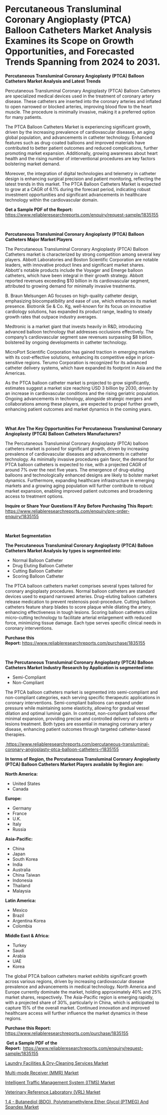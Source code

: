 <p><h1>Percutaneous Transluminal Coronary Angioplasty (PTCA) Balloon Catheters Market Analysis Examines its Scope on Growth Opportunities, and Forecasted Trends Spanning from 2024 to 2031.</h1></p><p><strong>Percutaneous Transluminal Coronary Angioplasty (PTCA) Balloon Catheters Market Analysis and Latest Trends</strong></p>
<p><p>Percutaneous Transluminal Coronary Angioplasty (PTCA) Balloon Catheters are specialized medical devices used in the treatment of coronary artery disease. These catheters are inserted into the coronary arteries and inflated to open narrowed or blocked arteries, improving blood flow to the heart muscle. The procedure is minimally invasive, making it a preferred option for many patients.</p><p>The PTCA Balloon Catheters Market is experiencing significant growth, driven by the increasing prevalence of cardiovascular diseases, an aging global population, and advancements in catheter technology. Enhanced features such as drug-coated balloons and improved materials have contributed to better patient outcomes and reduced complications, further promoting market expansion. Additionally, growing awareness about heart health and the rising number of interventional procedures are key factors bolstering market demand.</p><p>Moreover, the integration of digital technologies and telemetry in catheter design is enhancing surgical precision and patient monitoring, reflecting the latest trends in this market. The PTCA Balloon Catheters Market is expected to grow at a CAGR of 6.1% during the forecast period, indicating robust investment opportunities and significant advancements in healthcare technology within the cardiovascular domain.</p></p>
<p><strong>Get a Sample PDF of the Report:&nbsp;</strong> <a href="https://www.reliableresearchreports.com/enquiry/request-sample/1835155?utm_campaign=13&utm_medium=2&utm_source=Github&utm_content=ia&utm_term=31122024&utm_id=percutaneous-transluminal-coronary-angioplasty-ptca-balloon-catheters">https://www.reliableresearchreports.com/enquiry/request-sample/1835155</a></p>
<p>&nbsp;</p>
<p><strong>Percutaneous Transluminal Coronary Angioplasty (PTCA) Balloon Catheters Major Market Players</strong></p>
<p><p>The Percutaneous Transluminal Coronary Angioplasty (PTCA) Balloon Catheters market is characterized by strong competition among several key players. Abbott Laboratories and Boston Scientific Corporation are notable leaders, with innovative product lines and significant market shares. Abbott's notable products include the Voyager and Emerge balloon catheters, which have been integral in their growth strategy. Abbott reported revenues exceeding $10 billion in its cardiovascular segment, attributed to growing demand for minimally invasive treatments.</p><p>B. Braun Melsungen AG focuses on high-quality catheter design, emphasizing biocompatibility and ease of use, which enhances its market presence. Biotronik Se & Co. Kg, well-known for its focus on innovative cardiology solutions, has expanded its product range, leading to steady growth rates that outpace industry averages.</p><p>Medtronic is a market giant that invests heavily in R&D, introducing advanced balloon technology that addresses occlusions effectively. The company’s cardiovascular segment saw revenues surpassing $8 billion, bolstered by ongoing developments in catheter technology.</p><p>MicroPort Scientific Corporation has gained traction in emerging markets with its cost-effective solutions, enhancing its competitive edge in price-sensitive regions. Terumo Corporation is recognized for its advanced catheter delivery systems, which have expanded its footprint in Asia and the Americas.</p><p>As the PTCA balloon catheter market is projected to grow significantly, estimates suggest a market size reaching USD 3 billion by 2030, driven by an increase in cardiovascular conditions and the rising geriatric population. Ongoing advancements in technology, alongside strategic mergers and collaborations among these players, are expected to propel further growth, enhancing patient outcomes and market dynamics in the coming years.</p></p>
<p>&nbsp;</p>
<p><strong>What Are The Key Opportunities For Percutaneous Transluminal Coronary Angioplasty (PTCA) Balloon Catheters Manufacturers?</strong></p>
<p><p>The Percutaneous Transluminal Coronary Angioplasty (PTCA) balloon catheters market is poised for significant growth, driven by increasing prevalence of cardiovascular diseases and advancements in catheter technology. As minimally invasive procedures gain favor, the demand for PTCA balloon catheters is expected to rise, with a projected CAGR of around 7% over the next five years. The emergence of drug-eluting balloons and technologically enhanced designs are likely to bolster market dynamics. Furthermore, expanding healthcare infrastructure in emerging markets and a growing aging population will further contribute to robust market expansion, enabling improved patient outcomes and broadening access to treatment options.</p></p>
<p><strong>Inquire or Share Your Questions If Any Before Purchasing This Report:</strong> <a href="https://www.reliableresearchreports.com/enquiry/pre-order-enquiry/1835155?utm_campaign=13&utm_medium=2&utm_source=Github&utm_content=ia&utm_term=31122024&utm_id=percutaneous-transluminal-coronary-angioplasty-ptca-balloon-catheters">https://www.reliableresearchreports.com/enquiry/pre-order-enquiry/1835155</a></p>
<p>&nbsp;</p>
<p><strong>Market Segmentation</strong></p>
<p><strong>The Percutaneous Transluminal Coronary Angioplasty (PTCA) Balloon Catheters Market Analysis by types is segmented into:</strong></p>
<p><ul><li>Normal Balloon Catheter</li><li>Drug Eluting Balloon Catheter</li><li>Cutting Balloon Catheter</li><li>Scoring Balloon Catheter</li></ul></p>
<p><p>The PTCA balloon catheters market comprises several types tailored for coronary angioplasty procedures. Normal balloon catheters are standard devices used to expand narrowed arteries. Drug-eluting balloon catheters release medication to prevent restenosis post-procedure. Cutting balloon catheters feature sharp blades to score plaque while dilating the artery, enhancing effectiveness in tough lesions. Scoring balloon catheters utilize micro-cutting technology to facilitate arterial enlargement with reduced force, minimizing tissue damage. Each type serves specific clinical needs in coronary interventions.</p></p>
<p><strong>Purchase this Report:&nbsp;</strong><a href="https://www.reliableresearchreports.com/purchase/1835155?utm_campaign=13&utm_medium=2&utm_source=Github&utm_content=ia&utm_term=31122024&utm_id=percutaneous-transluminal-coronary-angioplasty-ptca-balloon-catheters">https://www.reliableresearchreports.com/purchase/1835155</a></p>
<p>&nbsp;</p>
<p><strong>The Percutaneous Transluminal Coronary Angioplasty (PTCA) Balloon Catheters Market Industry Research by Application is segmented into:</strong></p>
<p><ul><li>Semi-Compliant</li><li>Non-Compliant</li></ul></p>
<p><p>The PTCA balloon catheters market is segmented into semi-compliant and non-compliant categories, each serving specific therapeutic applications in coronary interventions. Semi-compliant balloons can expand under pressure while maintaining some elasticity, allowing for gradual vessel dilation and optimal luminal gain. In contrast, non-compliant balloons offer minimal expansion, providing precise and controlled delivery of stents or lesions treatment. Both types are essential in managing coronary artery disease, enhancing patient outcomes through targeted catheter-based therapies.</p></p>
<p><a href="https://www.reliableresearchreports.com/percutaneous-transluminal-coronary-angioplasty-ptca-balloon-catheters-r1835155?utm_campaign=13&utm_medium=2&utm_source=Github&utm_content=ia&utm_term=31122024&utm_id=percutaneous-transluminal-coronary-angioplasty-ptca-balloon-catheters">&nbsp;https://www.reliableresearchreports.com/percutaneous-transluminal-coronary-angioplasty-ptca-balloon-catheters-r1835155</a></p>
<p><strong>In terms of Region, the Percutaneous Transluminal Coronary Angioplasty (PTCA) Balloon Catheters Market Players available by Region are:</strong></p>
<p>
    <p> <strong> North America: </strong>
        <ul>
            <li>United States</li>
            <li>Canada</li>
        </ul>
        </p> 
    <p> <strong> Europe: </strong>
        <ul>
            <li>Germany</li>
            <li>France</li>
            <li>U.K.</li>
            <li>Italy</li>
            <li>Russia</li>
        </ul>
        </p> 
    <p> <strong> Asia-Pacific: </strong>
        <ul>
            <li>China</li>
            <li>Japan</li>
            <li>South Korea</li>
            <li>India</li>
            <li>Australia</li>
            <li>China Taiwan</li>
            <li>Indonesia</li>
            <li>Thailand</li>
            <li>Malaysia</li>
        </ul>
        </p> 
    <p> <strong> Latin America: </strong>
        <ul>
            <li>Mexico</li>
            <li>Brazil</li>
            <li>Argentina Korea</li>
            <li>Colombia</li>
        </ul>
        </p> 
    <p> <strong> Middle East & Africa: </strong>
        <ul>
            <li>Turkey</li>
            <li>Saudi</li>
            <li>Arabia</li>
            <li>UAE</li>
            <li>Korea</li>
        </ul>
    </p>
    </p>
<p><p>The global PTCA balloon catheters market exhibits significant growth across various regions, driven by increasing cardiovascular disease prevalence and advancements in medical technology. North America and Europe currently dominate the market, holding approximately 40% and 25% market shares, respectively. The Asia-Pacific region is emerging rapidly, with a projected share of 30%, particularly in China, which is anticipated to capture 15% of the overall market. Continued innovation and improved healthcare access will further influence the market dynamics in these regions.</p></p>
<p><strong>Purchase this Report: </strong><a href="https://www.reliableresearchreports.com/purchase/1835155?utm_campaign=13&utm_medium=2&utm_source=Github&utm_content=ia&utm_term=31122024&utm_id=percutaneous-transluminal-coronary-angioplasty-ptca-balloon-catheters">https://www.reliableresearchreports.com/purchase/1835155</a></p>
<p>&nbsp;<strong>Get a Sample PDF of the Report:&nbsp;&nbsp;</strong><a href="https://www.reliableresearchreports.com/enquiry/request-sample/1835155?utm_campaign=13&utm_medium=2&utm_source=Github&utm_content=ia&utm_term=31122024&utm_id=percutaneous-transluminal-coronary-angioplasty-ptca-balloon-catheters">https://www.reliableresearchreports.com/enquiry/request-sample/1835155</a></p>
<p><strong></strong></p>
<p><p><a href="https://github.com/suleimannichelle7/Market-Research-Report-List-1/blob/main/laundry-facilities-dry-cleaning-services-market.md?utm_campaign=13&utm_medium=2&utm_source=Github&utm_content=ia&utm_term=31122024&utm_id=percutaneous-transluminal-coronary-angioplasty-ptca-balloon-catheters">Laundry Facilities & Dry-Cleaning Services Market</a></p><p><a href="https://github.com/dolorespeddico90/Market-Research-Report-List-1/blob/main/multi-mode-receiver-mmr-market.md?utm_campaign=13&utm_medium=2&utm_source=Github&utm_content=ia&utm_term=31122024&utm_id=percutaneous-transluminal-coronary-angioplasty-ptca-balloon-catheters">Multi-mode Receiver (MMR) Market</a></p><p><a href="https://github.com/krinerstormy331/Market-Research-Report-List-1/blob/main/intelligent-traffic-management-system-itms-market.md?utm_campaign=13&utm_medium=2&utm_source=Github&utm_content=ia&utm_term=31122024&utm_id=percutaneous-transluminal-coronary-angioplasty-ptca-balloon-catheters">Intelligent Traffic Management System (ITMS) Market</a></p><p><a href="https://github.com/rosamariarocque98/Market-Research-Report-List-1/blob/main/veterinary-reference-laboratory-vrl-market.md?utm_campaign=13&utm_medium=2&utm_source=Github&utm_content=ia&utm_term=31122024&utm_id=percutaneous-transluminal-coronary-angioplasty-ptca-balloon-catheters">Veterinary Reference Laboratory (VRL) Market</a></p><p><a href="https://github.com/MariaWashington76/Market-Research-Report-List-1/blob/main/14-butanediol-bdo-polytetramethylene-ether-glycol-ptmeg-and-spandex-market.md?utm_campaign=13&utm_medium=2&utm_source=Github&utm_content=ia&utm_term=31122024&utm_id=percutaneous-transluminal-coronary-angioplasty-ptca-balloon-catheters">1,4 - Butanediol (BDO), Polytetramethylene Ether Glycol (PTMEG) And Spandex Market</a></p></p>